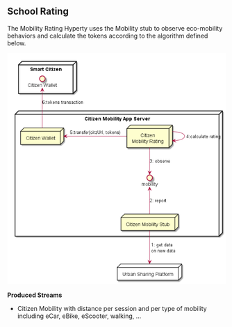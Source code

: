 ## School Rating

The Mobility Rating Hyperty uses the Mobility stub to observe eco-mobility behaviors and calculate the tokens according to the algorithm defined below.

![Citizen Mobility App Server](citizen_mobility_app_server.png)

**Produced Streams**

* Citizen Mobility with distance per session and per type of mobility including eCar, eBike, eScooter, walking, ...
